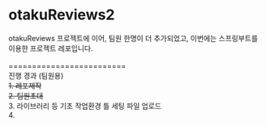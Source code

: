 # otakuReviews2
otakuReviews 프로젝트에 이어, 팀원 한명이 더 추가되었고, 이번에는 스프링부트를 이용한 프로젝트 레포입니다.<br>
<br>
=========================<br>
진행 경과 (팀원용)<br>
 ~~1. 레포제작~~<br>
 ~~2. 팀원초대~~<br>
 3. 라이브러리 등 기초 작업환경 틀 세팅 파일 업로드<br>
 4. 
